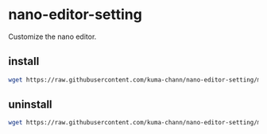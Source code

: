 # nano-editor-setting
Customize the nano editor.


## install
```sh
wget https://raw.githubusercontent.com/kuma-chann/nano-editor-setting/main/install.sh -O- | sh
```


## uninstall
```sh
wget https://raw.githubusercontent.com/kuma-chann/nano-editor-setting/main/uninstall.sh -O- | sh
```
